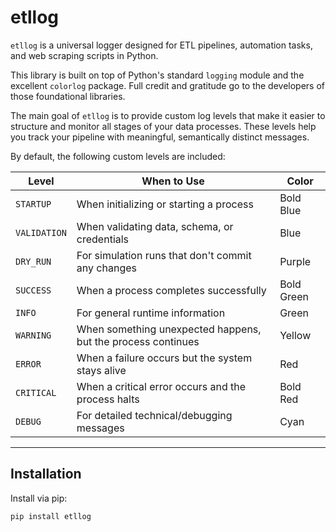 # etllog

`etllog` is a universal logger designed for ETL pipelines, automation tasks, and web scraping scripts in Python.

This library is built on top of Python's standard `logging` module and the excellent `colorlog` package. Full credit and gratitude go to the developers of those foundational libraries.

The main goal of `etllog` is to provide custom log levels that make it easier to structure and monitor all stages of your data processes. These levels help you track your pipeline with meaningful, semantically distinct messages.

By default, the following custom levels are included:

| Level        | When to Use                                         | Color        |
|--------------|------------------------------------------------------|--------------|
| `STARTUP`    | When initializing or starting a process              | Bold Blue    |
| `VALIDATION` | When validating data, schema, or credentials         | Blue         |
| `DRY_RUN`    | For simulation runs that don't commit any changes    | Purple       |
| `SUCCESS`    | When a process completes successfully                | Bold Green   |
| `INFO`       | For general runtime information                      | Green        |
| `WARNING`    | When something unexpected happens, but the process continues | Yellow  |
| `ERROR`      | When a failure occurs but the system stays alive     | Red          |
| `CRITICAL`   | When a critical error occurs and the process halts   | Bold Red     |
| `DEBUG`      | For detailed technical/debugging messages            | Cyan         |

---

## Installation

Install via pip:

```bash
pip install etllog
